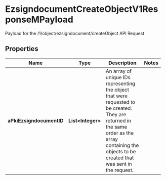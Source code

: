 

# EzsigndocumentCreateObjectV1ResponseMPayload

Payload for the /1/object/ezsigndocument/createObject API Request
## Properties

Name | Type | Description | Notes
------------ | ------------- | ------------- | -------------
**aPkiEzsigndocumentID** | **List&lt;Integer&gt;** | An array of unique IDs representing the object that were requested to be created.  They are returned in the same order as the array containing the objects to be created that was sent in the request. | 



